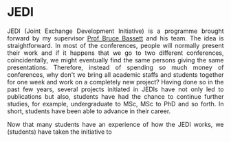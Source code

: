<h1>JEDI</h1>

<section>
	<p align="justify">JEDI (Joint Exchange Development Initiative) is a programme brought forward by my supervisor <a href="https://cosmoaims.wordpress.com/2010/01/01/bruce-bassett/">Prof Bruce Bassett</a> and his team. The idea is straightforward. In most of the conferences, people will normally present their work and if it happens that we go to two different conferences, coincidentally, we might eventually find the same persons giving the same presentations. Therefore, instead of spending so much money of conferences, why don't we bring all academic staffs and students together for one week and work on a completely new project? Having done so in the past few years, several projects initiated in JEDIs have not only led to publications but also, students have had the chance to continue further studies, for example, undergraduate to MSc, MSc to PhD and so forth. In short, students have been able to advance in their career. </p>
<section>
	<p align="justify">Now that many students have an experience of how the JEDI works, we (students) have taken the initiative to </p>







<!--
This is a comment
	<p align="justify"> In words, <a></p>
* * * *

## Link to File and Webpage

Link to another file in GitHub itself: [myFileName](Thesis/simple_ref.md)

Link to arXiv for example: [arXiv](http://arxiv.org/)

* * * *

## Font Format

_This creates italic text_

__Whereas this creates bold texts__

* * * *
-->






